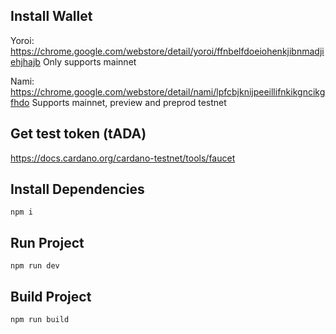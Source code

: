 ## Install Wallet

Yoroi: https://chrome.google.com/webstore/detail/yoroi/ffnbelfdoeiohenkjibnmadjiehjhajb
Only supports mainnet

Nami: https://chrome.google.com/webstore/detail/nami/lpfcbjknijpeeillifnkikgncikgfhdo
Supports mainnet, preview and preprod testnet

## Get test token (tADA)

https://docs.cardano.org/cardano-testnet/tools/faucet

## Install Dependencies

```
npm i
```

## Run Project

```
npm run dev
```

## Build Project

```
npm run build
```